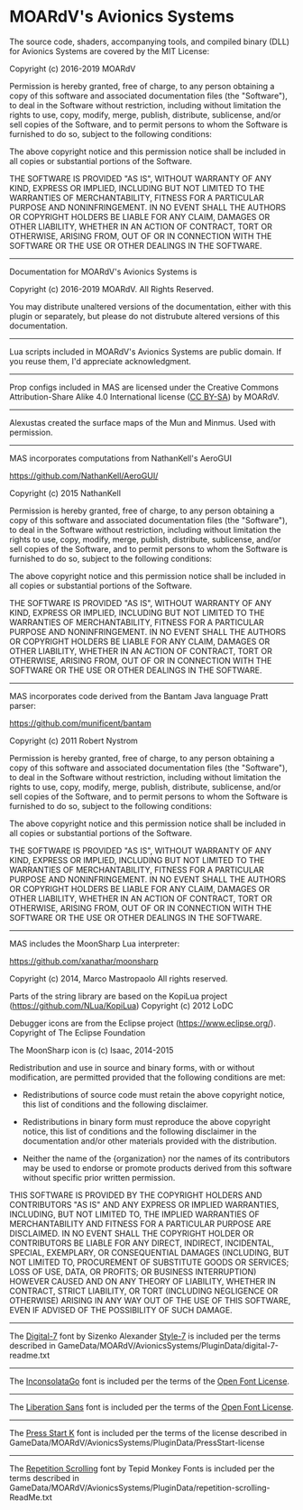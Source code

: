 # MOARdV's Avionics Systems

The source code, shaders, accompanying tools, and compiled binary (DLL)
for Avionics Systems are covered by the MIT License:

Copyright (c) 2016-2019 MOARdV

Permission is hereby granted, free of charge, to any person obtaining a copy
of this software and associated documentation files (the "Software"), to deal
in the Software without restriction, including without limitation the rights
to use, copy, modify, merge, publish, distribute, sublicense, and/or sell
copies of the Software, and to permit persons to whom the Software is
furnished to do so, subject to the following conditions:

The above copyright notice and this permission notice shall be included in all
copies or substantial portions of the Software.

THE SOFTWARE IS PROVIDED "AS IS", WITHOUT WARRANTY OF ANY KIND, EXPRESS OR
IMPLIED, INCLUDING BUT NOT LIMITED TO THE WARRANTIES OF MERCHANTABILITY,
FITNESS FOR A PARTICULAR PURPOSE AND NONINFRINGEMENT. IN NO EVENT SHALL THE
AUTHORS OR COPYRIGHT HOLDERS BE LIABLE FOR ANY CLAIM, DAMAGES OR OTHER
LIABILITY, WHETHER IN AN ACTION OF CONTRACT, TORT OR OTHERWISE, ARISING FROM,
OUT OF OR IN CONNECTION WITH THE SOFTWARE OR THE USE OR OTHER DEALINGS IN THE
SOFTWARE.

---

Documentation for MOARdV's Avionics Systems is

Copyright (c) 2016-2019 MOARdV.  All Rights Reserved.

You may distribute unaltered versions of the documentation, either with this
plugin or separately, but please do not distrubute altered versions of this documentation.

---

Lua scripts included in MOARdV's Avionics Systems are public domain.  If you reuse them, I'd appreciate acknowledgment.

---

Prop configs included in MAS are licensed under the Creative Commons Attribution-Share Alike 4.0 International license ([CC BY-SA](https://creativecommons.org/licenses/by-sa/4.0/)) by MOARdV.

---

Alexustas created the surface maps of the Mun and Minmus.  Used with permission.

---

MAS incorporates computations from NathanKell's AeroGUI

https://github.com/NathanKell/AeroGUI/

Copyright (c) 2015 NathanKell

Permission is hereby granted, free of charge, to any person obtaining a copy of this software and associated documentation files (the "Software"), to deal in the Software without restriction, including without limitation the rights to use, copy, modify, merge, publish, distribute, sublicense, and/or sell copies of the Software, and to permit persons to whom the Software is furnished to do so, subject to the following conditions:

The above copyright notice and this permission notice shall be included in all copies or substantial portions of the Software.

THE SOFTWARE IS PROVIDED "AS IS", WITHOUT WARRANTY OF ANY KIND, EXPRESS OR IMPLIED, INCLUDING BUT NOT LIMITED TO THE WARRANTIES OF MERCHANTABILITY, FITNESS FOR A PARTICULAR PURPOSE AND NONINFRINGEMENT. IN NO EVENT SHALL THE AUTHORS OR COPYRIGHT HOLDERS BE LIABLE FOR ANY CLAIM, DAMAGES OR OTHER LIABILITY, WHETHER IN AN ACTION OF CONTRACT, TORT OR OTHERWISE, ARISING FROM, OUT OF OR IN CONNECTION WITH THE SOFTWARE OR THE USE OR OTHER DEALINGS IN THE SOFTWARE.

---

MAS incorporates code derived from the Bantam Java language Pratt parser:

https://github.com/munificent/bantam

Copyright (c) 2011 Robert Nystrom

Permission is hereby granted, free of charge, to
any person obtaining a copy of this software and
associated documentation files (the "Software"),
to deal in the Software without restriction,
including without limitation the rights to use,
copy, modify, merge, publish, distribute,
sublicense, and/or sell copies of the Software,
and to permit persons to whom the Software is
furnished to do so, subject to the following
conditions:

The above copyright notice and this permission
notice shall be included in all copies or
substantial portions of the Software.

THE SOFTWARE IS PROVIDED "AS IS", WITHOUT
WARRANTY OF ANY KIND,
EXPRESS OR IMPLIED, INCLUDING BUT NOT LIMITED TO
THE WARRANTIES OF MERCHANTABILITY, FITNESS FOR A
PARTICULAR PURPOSE AND NONINFRINGEMENT. IN NO
EVENT SHALL THE AUTHORS OR COPYRIGHT HOLDERS BE
LIABLE FOR ANY CLAIM, DAMAGES OR OTHER LIABILITY,
WHETHER IN AN ACTION OF CONTRACT, TORT OR
OTHERWISE, ARISING FROM, OUT OF OR IN CONNECTION
WITH THE SOFTWARE OR THE USE OR OTHER DEALINGS IN
THE SOFTWARE.

---

MAS includes the MoonSharp Lua interpreter:

https://github.com/xanathar/moonsharp

Copyright (c) 2014, Marco Mastropaolo
All rights reserved.

Parts of the string library are based on the KopiLua project (https://github.com/NLua/KopiLua)
Copyright (c) 2012 LoDC

Debugger icons are from the Eclipse project (https://www.eclipse.org/).
Copyright of The Eclipse Foundation

The MoonSharp icon is (c) Isaac, 2014-2015


Redistribution and use in source and binary forms, with or without
modification, are permitted provided that the following conditions are met:

* Redistributions of source code must retain the above copyright notice, this
  list of conditions and the following disclaimer.

* Redistributions in binary form must reproduce the above copyright notice,
  this list of conditions and the following disclaimer in the documentation
  and/or other materials provided with the distribution.

* Neither the name of the {organization} nor the names of its
  contributors may be used to endorse or promote products derived from
  this software without specific prior written permission.

THIS SOFTWARE IS PROVIDED BY THE COPYRIGHT HOLDERS AND CONTRIBUTORS "AS IS"
AND ANY EXPRESS OR IMPLIED WARRANTIES, INCLUDING, BUT NOT LIMITED TO, THE
IMPLIED WARRANTIES OF MERCHANTABILITY AND FITNESS FOR A PARTICULAR PURPOSE ARE
DISCLAIMED. IN NO EVENT SHALL THE COPYRIGHT HOLDER OR CONTRIBUTORS BE LIABLE
FOR ANY DIRECT, INDIRECT, INCIDENTAL, SPECIAL, EXEMPLARY, OR CONSEQUENTIAL
DAMAGES (INCLUDING, BUT NOT LIMITED TO, PROCUREMENT OF SUBSTITUTE GOODS OR
SERVICES; LOSS OF USE, DATA, OR PROFITS; OR BUSINESS INTERRUPTION) HOWEVER
CAUSED AND ON ANY THEORY OF LIABILITY, WHETHER IN CONTRACT, STRICT LIABILITY,
OR TORT (INCLUDING NEGLIGENCE OR OTHERWISE) ARISING IN ANY WAY OUT OF THE USE
OF THIS SOFTWARE, EVEN IF ADVISED OF THE POSSIBILITY OF SUCH DAMAGE.

---

The [Digital-7](http://www.fontspace.com/style-7/digital-7) font by Sizenko Alexander [Style-7](http://www.styleseven.com) is included per the terms described in 
GameData/MOARdV/AvionicsSystems/PluginData/digital-7-readme.txt

---

The [InconsolataGo](http://www.levien.com/type/myfonts/) font is included per the terms of the [Open Font License](http://scripts.sil.org/cms/scripts/page.php?site_id=nrsi&item_id=OFL&_sc=1).

---

The [Liberation Sans](https://pagure.io/liberation-fonts) font is included per the terms of the [Open Font License](https://opensource.org/licenses/OFL-1.1).

---

The [Press Start K](https://www.1001fonts.com/press-start-font.html) font is included per the terms of the license described in
GameData/MOARdV/AvionicsSystems/PluginData/PressStart-license

---

The [Repetition Scrolling](http://www.1001fonts.com/repetition-scrolling-font.html) font by Tepid Monkey Fonts is included per the terms described in
GameData/MOARdV/AvionicsSystems/PluginData/repetition-scrolling-ReadMe.txt

